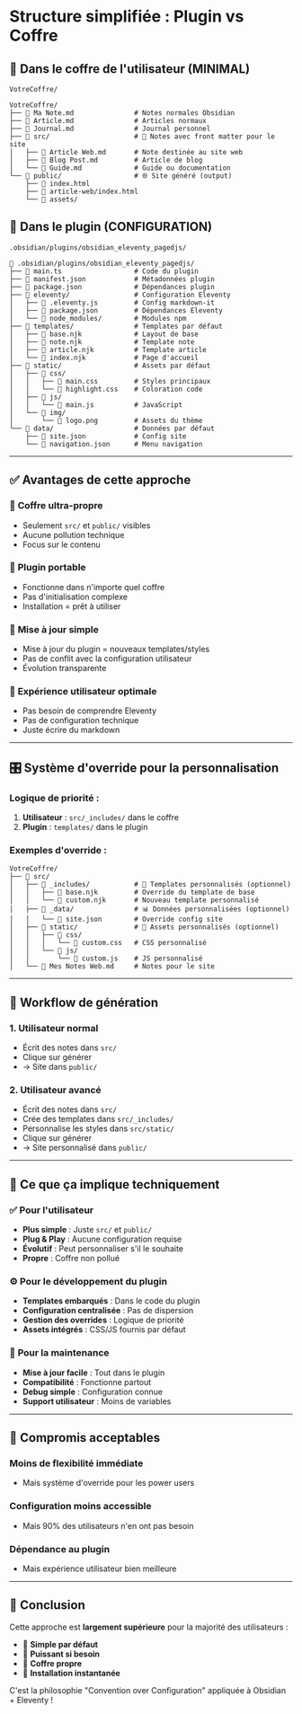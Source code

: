 # Structure simplifiée : Plugin vs Coffre

## 📁 Dans le coffre de l'utilisateur (MINIMAL)

`VotreCoffre/`

```
VotreCoffre/
├── 📄 Ma Note.md               # Notes normales Obsidian
├── 📄 Article.md               # Articles normaux
├── 📄 Journal.md               # Journal personnel
├── 📁 src/                     # 📝 Notes avec front matter pour le site
│   ├── 📄 Article Web.md       # Note destinée au site web
│   ├── 📄 Blog Post.md         # Article de blog
│   └── 📄 Guide.md             # Guide ou documentation
└── 📁 public/                  # 🌐 Site généré (output)
    ├── 📄 index.html
    ├── 📄 article-web/index.html
    └── 📁 assets/
```

## 🔧 Dans le plugin (CONFIGURATION)

`.obsidian/plugins/obsidian_eleventy_pagedjs/`

```
📁 .obsidian/plugins/obsidian_eleventy_pagedjs/
├── 📄 main.ts                  # Code du plugin
├── 📄 manifest.json            # Métadonnées plugin
├── 📄 package.json             # Dépendances plugin
├── 📁 eleventy/                # Configuration Eleventy
│   ├── 📄 .eleventy.js         # Config markdown-it
│   ├── 📄 package.json         # Dépendances Eleventy
│   └── 📁 node_modules/        # Modules npm
├── 📁 templates/               # Templates par défaut
│   ├── 📄 base.njk             # Layout de base
│   ├── 📄 note.njk             # Template note
│   ├── 📄 article.njk          # Template article
│   └── 📄 index.njk            # Page d'accueil
├── 📁 static/                  # Assets par défaut
│   ├── 📁 css/
│   │   ├── 📄 main.css         # Styles principaux
│   │   └── 📄 highlight.css    # Coloration code
│   ├── 📁 js/
│   │   └── 📄 main.js          # JavaScript
│   └── 📁 img/
│       └── 📄 logo.png         # Assets du thème
└── 📁 data/                    # Données par défaut
    ├── 📄 site.json            # Config site
    └── 📄 navigation.json      # Menu navigation
```

---

## ✅ Avantages de cette approche

### 🧹 **Coffre ultra-propre**

- Seulement `src/` et `public/` visibles
- Aucune pollution technique
- Focus sur le contenu

### 🚀 **Plugin portable**

- Fonctionne dans n'importe quel coffre
- Pas d'initialisation complexe
- Installation = prêt à utiliser

### 🔄 **Mise à jour simple**

- Mise à jour du plugin = nouveaux templates/styles
- Pas de conflit avec la configuration utilisateur
- Évolution transparente

### 👤 **Expérience utilisateur optimale**

- Pas besoin de comprendre Eleventy
- Pas de configuration technique
- Juste écrire du markdown

---

## 🎛️ Système d'override pour la personnalisation

### Logique de priorité :

1. **Utilisateur** : `src/_includes/` dans le coffre
2. **Plugin** : `templates/` dans le plugin

### Exemples d'override :

```
VotreCoffre/
├── 📁 src/
│   ├── 📁 _includes/           # 🎨 Templates personnalisés (optionnel)
│   │   ├── 📄 base.njk         # Override du template de base
│   │   └── 📄 custom.njk       # Nouveau template personnalisé
│   ├── 📁 _data/               # 📊 Données personnalisées (optionnel)
│   │   └── 📄 site.json        # Override config site
│   ├── 📁 static/              # 🎨 Assets personnalisés (optionnel)
│   │   ├── 📁 css/
│   │   │   └── 📄 custom.css   # CSS personnalisé
│   │   └── 📁 js/
│   │       └── 📄 custom.js    # JS personnalisé
│   └── 📄 Mes Notes Web.md     # Notes pour le site
```

---

## 🔄 Workflow de génération

### 1. **Utilisateur normal**

- Écrit des notes dans `src/`
- Clique sur générer
- → Site dans `public/`

### 2. **Utilisateur avancé**

- Écrit des notes dans `src/`
- Crée des templates dans `src/_includes/`
- Personnalise les styles dans `src/static/`
- Clique sur générer
- → Site personnalisé dans `public/`

---

## 🎯 Ce que ça implique techniquement

### ✅ **Pour l'utilisateur**

- **Plus simple** : Juste `src/` et `public/`
- **Plug & Play** : Aucune configuration requise
- **Évolutif** : Peut personnaliser s'il le souhaite
- **Propre** : Coffre non pollué

### ⚙️ **Pour le développement du plugin**

- **Templates embarqués** : Dans le code du plugin
- **Configuration centralisée** : Pas de dispersion
- **Gestion des overrides** : Logique de priorité
- **Assets intégrés** : CSS/JS fournis par défaut

### 🔧 **Pour la maintenance**

- **Mise à jour facile** : Tout dans le plugin
- **Compatibilité** : Fonctionne partout
- **Debug simple** : Configuration connue
- **Support utilisateur** : Moins de variables

---

## 🚫 Compromis acceptables

### **Moins de flexibilité immédiate**

- Mais système d'override pour les power users

### **Configuration moins accessible**

- Mais 90% des utilisateurs n'en ont pas besoin

### **Dépendance au plugin**

- Mais expérience utilisateur bien meilleure

---

## 🎉 Conclusion

Cette approche est **largement supérieure** pour la majorité des utilisateurs :

- 🎯 **Simple par défaut**
- 🔧 **Puissant si besoin**
- 🧹 **Coffre propre**
- 🚀 **Installation instantanée**

C'est la philosophie "Convention over Configuration" appliquée à Obsidian + Eleventy !